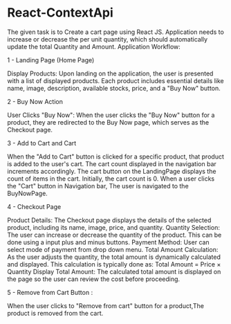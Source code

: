 # React-ContextApi
The given task is to Create a cart page using React JS. Application needs to increase or decrease the per unit quantity, which should automatically update the total Quantity and Amount.
Application Workflow:

1 - Landing Page (Home Page)

Display Products: Upon landing on the application, the user is presented with a list of displayed products. Each product includes essential details like name, image, description, available stocks, price, and a "Buy Now" button.

2 - Buy Now Action

User Clicks "Buy Now": When the user clicks the "Buy Now" button for a product, they are redirected to the Buy Now page, which serves as the Checkout page.

3 - Add to Cart and Cart

When the "Add to Cart" button is clicked for a specific product, that product is added to the user's cart. The cart count displayed in the navigation bar increments accordingly.
The cart button on the LandingPage displays the count of items in the cart. Initially, the cart count is 0.
When a user clicks the "Cart" button in Navigation bar, The user is navigated to the BuyNowPage.

4 - Checkout Page

Product Details: The Checkout page displays the details of the selected product, including its name, image, price, and quantity.
Quantity Selection: The user can increase or decrease the quantity of the product. This can be done using a input plus and minus buttons.
Payment Method: User can select mode of payment from drop down menu.
Total Amount Calculation: As the user adjusts the quantity, the total amount is dynamically calculated and displayed. This calculation is typically done as: Total Amount = Price × Quantity
Display Total Amount: The calculated total amount is displayed on the page so the user can review the cost before proceeding.

5 - Remove from Cart Button :

When the user clicks to "Remove from cart" button for a product,The product is removed from the cart.

